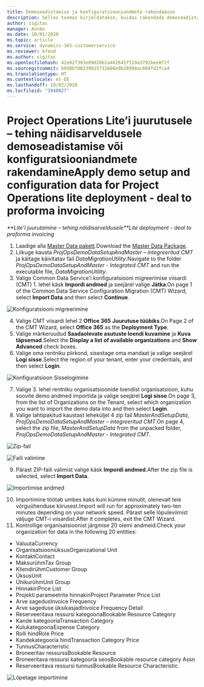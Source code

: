 ```yaml
---
title: Demoseadistamise ja konfiguratsiooniandmete rakendamine
description: Selles teemas kirjeldatakse, kuidas rakendada demoseadistamist ja konfiguratsiooni andmeid Project Operationsis.
author: sigitac
manager: Annbe
ms.date: 10/01/2020
ms.topic: article
ms.service: dynamics-365-customerservice
ms.reviewer: kfend
ms.author: sigitac
ms.openlocfilehash: 42e02f393e89d20b2a462645f519a3792bee8f2f
ms.sourcegitcommit: b9d8bf00239815f31686e9b28998ac684fd2fca4
ms.translationtype: HT
ms.contentlocale: et-EE
ms.lasthandoff: 10/02/2020
ms.locfileid: "3948827"
---
```

# <a name="apply-demo-setup-and-configuration-data-for-project-operations-lite-deployment---deal-to-proforma-invoicing"></a><span data-ttu-id="2e0b7-103">Project Operations Lite’i juurutusele – tehing näidisarveldusele demoseadistamise või konfiguratsiooniandmete rakendamine</span><span class="sxs-lookup"><span data-stu-id="2e0b7-103">Apply demo setup and configuration data for Project Operations lite deployment - deal to proforma invoicing</span></span>

<span data-ttu-id="2e0b7-104">_\*\*Lite’i juurutamine – tehing näidisarveldusele_</span><span class="sxs-lookup"><span data-stu-id="2e0b7-104">_\*\*Lite deployment - deal to proforma invoicing_</span></span>

1. <span data-ttu-id="2e0b7-105">Laadige alla [Master Data pakett](https://download.microsoft.com/download/3/4/1/341bf279-a64f-4baa-af31-ce624859b518/ProjOpsSampleSetupData%20-%20CE%20only%20CMT.zip).</span><span class="sxs-lookup"><span data-stu-id="2e0b7-105">Download the [Master Data Package](https://download.microsoft.com/download/3/4/1/341bf279-a64f-4baa-af31-ce624859b518/ProjOpsSampleSetupData%20-%20CE%20only%20CMT.zip).</span></span> 
2. <span data-ttu-id="2e0b7-106">Liikuge kausta *ProjOpsDemoDataSetupAndMaster – integreeritud CMT* ja käitage käivitatav fail *DataMigrationUtility*.</span><span class="sxs-lookup"><span data-stu-id="2e0b7-106">Navigate to the folder *ProjOpsDemoDataSetupAndMaster - Integrated CMT* and run the executable file, *DataMigrationUtility*.</span></span>
3. <span data-ttu-id="2e0b7-107">Valige Common Data Service'i konfiguratsiooni migreerimise viisardi (CMT) 1. lehel käsk **Impordi andmed** ja seejärel valige **Jätka**.</span><span class="sxs-lookup"><span data-stu-id="2e0b7-107">On page 1 of the Common Data Service Configuration Migration (CMT) Wizard, select **Import Data** and then select **Continue**.</span></span>

![Konfiguratsiooni migreerimine](./media/1ConfigurationMigration.png)

4. <span data-ttu-id="2e0b7-109">Valige CMT viisardi lehel 2 **Office 365** **Juurutuse tüübiks**.</span><span class="sxs-lookup"><span data-stu-id="2e0b7-109">On Page 2 of the CMT Wizard, select **Office 365** as the **Deployment Type**.</span></span>
5. <span data-ttu-id="2e0b7-110">Valige märkeruudud **Saadaolevate asutuste loendi kuvamine** ja **Kuva täpsemad**.</span><span class="sxs-lookup"><span data-stu-id="2e0b7-110">Select the **Display a list of available organizations** and **Show Advanced** check boxes.</span></span>
6. <span data-ttu-id="2e0b7-111">Valige oma rentniku piirkond, sisestage oma mandaat ja valige seejärel **Logi sisse**.</span><span class="sxs-lookup"><span data-stu-id="2e0b7-111">Select the region of your tenant, enter your credentials, and then select **Login**.</span></span>

![Konfiguratsioon Sisselogimine](./media/2ConfigurationSignin.png)

7. <span data-ttu-id="2e0b7-113">Valige 3. lehel rentniku organisatsioonide loendist organisatsioon, kuhu soovite demo andmed importida ja valige seejärel **Logi sisse**.</span><span class="sxs-lookup"><span data-stu-id="2e0b7-113">On page 3, from the list of Organizations on the Tenant, select which organization you want to import the demo data into and then select **Login**.</span></span>
8. <span data-ttu-id="2e0b7-114">Valige lahtipakitud kaustast leheküljel 4 zip fail *MasterAndSetupData*, *ProjOpsDemoDataSetupAndMaster – integreeritud CMT*.</span><span class="sxs-lookup"><span data-stu-id="2e0b7-114">On page 4, select the zip file, *MasterAndSetupData* from the unpacked folder, *ProjOpsDemoDataSetupAndMaster - Integrated CMT*.</span></span>

![Zip-fail](./media/3ZipFile.png)

![Faili valimine](./media/4SelectAFile.png)

9. <span data-ttu-id="2e0b7-117">Pärast ZIP-faili valimist valige käsk **Impordi andmed**.</span><span class="sxs-lookup"><span data-stu-id="2e0b7-117">After the zip file is selected, select **Import Data**.</span></span>

![Importimise andmed](./media/5ImportData.png)

10. <span data-ttu-id="2e0b7-119">Importimine töötab umbes kaks kuni kümme minutit, olenevalt teie võrguühenduse kiirusest.</span><span class="sxs-lookup"><span data-stu-id="2e0b7-119">Import will run for approximately two-ten minutes depending on your network speed.</span></span> <span data-ttu-id="2e0b7-120">Pärast selle lõpuleviimist väljuge CMT-i viisardist.</span><span class="sxs-lookup"><span data-stu-id="2e0b7-120">After it completes, exit the CMT Wizard.</span></span> 
11. <span data-ttu-id="2e0b7-121">Kontrollige organisatsioonist järgmise 20 olemi andmeid.</span><span class="sxs-lookup"><span data-stu-id="2e0b7-121">Check your organization for data in the following 20 entities:</span></span>

- <span data-ttu-id="2e0b7-122">Valuuta</span><span class="sxs-lookup"><span data-stu-id="2e0b7-122">Currency</span></span>
- <span data-ttu-id="2e0b7-123">Organisatsiooniüksus</span><span class="sxs-lookup"><span data-stu-id="2e0b7-123">Organizational Unit</span></span>
- <span data-ttu-id="2e0b7-124">Kontakt</span><span class="sxs-lookup"><span data-stu-id="2e0b7-124">Contact</span></span>
- <span data-ttu-id="2e0b7-125">Maksurühm</span><span class="sxs-lookup"><span data-stu-id="2e0b7-125">Tax Group</span></span>
- <span data-ttu-id="2e0b7-126">Kliendirühm</span><span class="sxs-lookup"><span data-stu-id="2e0b7-126">Customer Group</span></span>
- <span data-ttu-id="2e0b7-127">Üksus</span><span class="sxs-lookup"><span data-stu-id="2e0b7-127">Unit</span></span>
- <span data-ttu-id="2e0b7-128">Ühikurühm</span><span class="sxs-lookup"><span data-stu-id="2e0b7-128">Unit Group</span></span>
- <span data-ttu-id="2e0b7-129">Hinnakiri</span><span class="sxs-lookup"><span data-stu-id="2e0b7-129">Price List</span></span>
- <span data-ttu-id="2e0b7-130">Projekti parameetrite hinnakiri</span><span class="sxs-lookup"><span data-stu-id="2e0b7-130">Project Parameter Price List</span></span>
- <span data-ttu-id="2e0b7-131">Arve sagedus</span><span class="sxs-lookup"><span data-stu-id="2e0b7-131">Invoice Frequency</span></span>
- <span data-ttu-id="2e0b7-132">Arve sageduse üksikasjad</span><span class="sxs-lookup"><span data-stu-id="2e0b7-132">Invoice Frequency Detail</span></span>
- <span data-ttu-id="2e0b7-133">Reserveeritava ressursi kategooria</span><span class="sxs-lookup"><span data-stu-id="2e0b7-133">Bookable Resource Category</span></span>
- <span data-ttu-id="2e0b7-134">Kande kategooria</span><span class="sxs-lookup"><span data-stu-id="2e0b7-134">Transaction Category</span></span>
- <span data-ttu-id="2e0b7-135">Kulukategooria</span><span class="sxs-lookup"><span data-stu-id="2e0b7-135">Expense Category</span></span>
- <span data-ttu-id="2e0b7-136">Rolli hind</span><span class="sxs-lookup"><span data-stu-id="2e0b7-136">Role Price</span></span>
- <span data-ttu-id="2e0b7-137">Kandekategooria hind</span><span class="sxs-lookup"><span data-stu-id="2e0b7-137">Transaction Category Price</span></span>
- <span data-ttu-id="2e0b7-138">Tunnus</span><span class="sxs-lookup"><span data-stu-id="2e0b7-138">Characteristic</span></span>
- <span data-ttu-id="2e0b7-139">Broneeritav ressurss</span><span class="sxs-lookup"><span data-stu-id="2e0b7-139">Bookable Resource</span></span>
- <span data-ttu-id="2e0b7-140">Broneeritava ressursi kategooria seos</span><span class="sxs-lookup"><span data-stu-id="2e0b7-140">Bookable resource category Assn</span></span>
- <span data-ttu-id="2e0b7-141">Reserveeritava ressursi tunnus</span><span class="sxs-lookup"><span data-stu-id="2e0b7-141">Bookable Resource Characteristic</span></span>

![Lõpetage importimine](./media/6CompleteImport.png)
